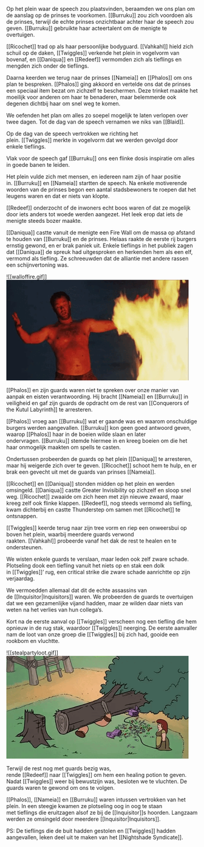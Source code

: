 
Op het plein waar de speech zou plaatsvinden, beraamden we ons plan om de aanslag op de prinses te voorkomen. [[Burruku]] zou zich voordoen als de prinses, terwijl de echte prinses onzichtbaar achter haar de speech zou geven. [[Burruku]] gebruikte haar acteertalent om de menigte te overtuigen. 

[[Ricochet]] trad op als haar persoonlijke bodyguard. [[Vahkahl]] hield zich schuil op de daken, [[Twiggles]] verkende het plein in vogelvorm van bovenaf, en [[Daniqua]] en [[Redeef]] vermomden zich als tieflings en mengden zich onder de tieflings. 

Daarna keerden we terug naar de prinses [[Nameia]] en [[Phalos]] om ons plan te bespreken. [[Phalos]] ging akkoord en vertelde ons dat de prinses een speciaal item bezat om zichzelf te beschermen. Deze trinket maakte het moeilijk voor anderen om haar te benaderen, maar belemmerde ook degenen dichtbij haar om snel weg te komen. 

We oefenden het plan om alles zo soepel mogelijk te laten verlopen over twee dagen. Tot de dag van de speech vernamen we niks van [[Blaid]]. 

Op de dag van de speech vertrokken we richting het plein. [[Twiggles]] merkte in vogelvorm dat we werden gevolgd door enkele tieflings. 

Vlak voor de speech gaf [[Burruku]] ons een flinke dosis inspiratie om alles in goede banen te leiden. 

Het plein vulde zich met mensen, en iedereen nam zijn of haar positie in. [[Burruku]] en [[Nameia]] startten de speech. Na enkele motiverende woorden van de prinses begon een aantal stadsbewoners te roepen dat het leugens waren en dat er niets van klopte. 

[[Redeef]] onderzocht of de inwoners echt boos waren of dat ze mogelijk door iets anders tot woede werden aangezet. Het leek erop dat iets de menigte steeds bozer maakte. 

[[Daniqua]] castte vanuit de menigte een Fire Wall om de massa op afstand te houden van [[Burruku]] en de prinses. Helaas raakte de eerste rij burgers ernstig gewond, en er brak paniek uit. Enkele tieflings in het publiek zagen dat [[Daniqua]] de spreuk had uitgesproken en herkenden hem als een elf, vermomd als tiefling. Ze schreeuwden dat de alliantie met andere rassen een schijnvertoning was. 

![[walloffire.gif]]
<img src="/assets/walloffire.gif"/>

[[Phalos]] en zijn guards waren niet te spreken over onze manier van aanpak en eisten verantwoording. Hij bracht [[Nameia]] en [[Burruku]] in veiligheid en gaf zijn guards de opdracht om de rest van [[Conquerors of the Kutul Labyrinth]] te arresteren. 

[[Phalos]] vroeg aan [[Burruku]] wat er gaande was en waarom onschuldige burgers werden aangevallen. [[Burruku]] kon geen goed antwoord geven, waarop [[Phalos]] haar in de boeien wilde slaan en later ondervragen. [[Burruku]] stemde hiermee in en kreeg boeien om die het haar onmogelijk maakten om spells te casten. 

Ondertussen probeerden de guards op het plein [[Daniqua]] te arresteren, maar hij weigerde zich over te geven. [[Ricochet]] schoot hem te hulp, en er brak een gevecht uit met de guards van prinses [[Nameia]]. 

[[Ricochet]] en [[Daniqua]] stonden midden op het plein en werden omsingeld. [[Daniqua]] castte Greater Invisibility op zichzelf en sloop snel weg. [[Ricochet]] zwaaide om zich heen met zijn nieuwe zwaard, maar kreeg zelf ook flinke klappen. [[Redeef]], nog steeds vermomd als tiefling, kwam dichterbij en castte Thunderstep om samen met [[Ricochet]] te ontsnappen. 

[[Twiggles]] keerde terug naar zijn tree vorm en riep een onweersbui op boven het plein, waarbij meerdere guards verwond raakten. [[Vahkahl]] probeerde vanaf het dak de rest te healen en te ondersteunen. 

We wisten enkele guards te verslaan, maar leden ook zelf zware schade. Plotseling dook een tiefling vanuit het niets op en stak een dolk in [[Twiggles]]’ rug, een critical strike die zware schade aanrichtte op zijn verjaardag. 

We vermoedden allemaal dat dit de echte assassins van de [[Inquisitor|Inquisitors]] waren. We probeerden de guards te overtuigen dat we een gezamenlijke vijand hadden, maar ze wilden daar niets van weten na het verlies van hun collega’s. 

Kort na de eerste aanval op [[Twiggles]] verscheen nog een tiefling die hem opnieuw in de rug stak, waardoor [[Twiggles]] neerging. De eerste aanvaller nam de loot van onze groep die [[Twiggles]] bij zich had, gooide een rookbom en vluchtte. 

![[stealpartyloot.gif]]
<img src="/assets/stealpartyloot.gif"/>


Terwijl de rest nog met guards bezig was, rende [[Redeef]] naar [[Twiggles]] om hem een healing potion te geven. Nadat [[Twiggles]] weer bij bewustzijn was, besloten we te vluchten. De guards waren te gewond om ons te volgen. 

[[Phalos]], [[Nameia]] en [[Burruku]] waren intussen vertrokken van het plein. In een steegje kwamen ze plotseling oog in oog te staan met tieflings die eruitzagen alsof ze bij de [[Inquisitor]]s hoorden. Langzaam werden ze omsingeld door meerdere [[Inquisitor|Inquisitors]]. 

PS: De tieflings die de buit hadden gestolen en [[Twiggles]] hadden aangevallen, leken deel uit te maken van het [[Nightshade Syndicate]].